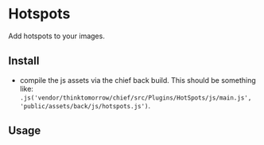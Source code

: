 # Hotspots
Add hotspots to your images. 

## Install

- compile the js assets via the chief back build. This should be something like: `.js('vendor/thinktomorrow/chief/src/Plugins/HotSpots/js/main.js', 'public/assets/back/js/hotspots.js')`.
## Usage
